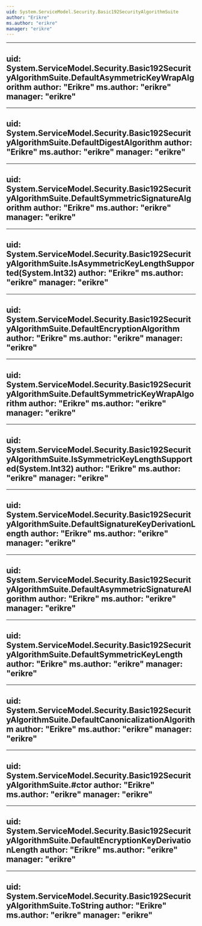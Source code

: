 ```yaml
---
uid: System.ServiceModel.Security.Basic192SecurityAlgorithmSuite
author: "Erikre"
ms.author: "erikre"
manager: "erikre"
---
```


---
uid: System.ServiceModel.Security.Basic192SecurityAlgorithmSuite.DefaultAsymmetricKeyWrapAlgorithm
author: "Erikre"
ms.author: "erikre"
manager: "erikre"
---

---
uid: System.ServiceModel.Security.Basic192SecurityAlgorithmSuite.DefaultDigestAlgorithm
author: "Erikre"
ms.author: "erikre"
manager: "erikre"
---

---
uid: System.ServiceModel.Security.Basic192SecurityAlgorithmSuite.DefaultSymmetricSignatureAlgorithm
author: "Erikre"
ms.author: "erikre"
manager: "erikre"
---

---
uid: System.ServiceModel.Security.Basic192SecurityAlgorithmSuite.IsAsymmetricKeyLengthSupported(System.Int32)
author: "Erikre"
ms.author: "erikre"
manager: "erikre"
---

---
uid: System.ServiceModel.Security.Basic192SecurityAlgorithmSuite.DefaultEncryptionAlgorithm
author: "Erikre"
ms.author: "erikre"
manager: "erikre"
---

---
uid: System.ServiceModel.Security.Basic192SecurityAlgorithmSuite.DefaultSymmetricKeyWrapAlgorithm
author: "Erikre"
ms.author: "erikre"
manager: "erikre"
---

---
uid: System.ServiceModel.Security.Basic192SecurityAlgorithmSuite.IsSymmetricKeyLengthSupported(System.Int32)
author: "Erikre"
ms.author: "erikre"
manager: "erikre"
---

---
uid: System.ServiceModel.Security.Basic192SecurityAlgorithmSuite.DefaultSignatureKeyDerivationLength
author: "Erikre"
ms.author: "erikre"
manager: "erikre"
---

---
uid: System.ServiceModel.Security.Basic192SecurityAlgorithmSuite.DefaultAsymmetricSignatureAlgorithm
author: "Erikre"
ms.author: "erikre"
manager: "erikre"
---

---
uid: System.ServiceModel.Security.Basic192SecurityAlgorithmSuite.DefaultSymmetricKeyLength
author: "Erikre"
ms.author: "erikre"
manager: "erikre"
---

---
uid: System.ServiceModel.Security.Basic192SecurityAlgorithmSuite.DefaultCanonicalizationAlgorithm
author: "Erikre"
ms.author: "erikre"
manager: "erikre"
---

---
uid: System.ServiceModel.Security.Basic192SecurityAlgorithmSuite.#ctor
author: "Erikre"
ms.author: "erikre"
manager: "erikre"
---

---
uid: System.ServiceModel.Security.Basic192SecurityAlgorithmSuite.DefaultEncryptionKeyDerivationLength
author: "Erikre"
ms.author: "erikre"
manager: "erikre"
---

---
uid: System.ServiceModel.Security.Basic192SecurityAlgorithmSuite.ToString
author: "Erikre"
ms.author: "erikre"
manager: "erikre"
---
